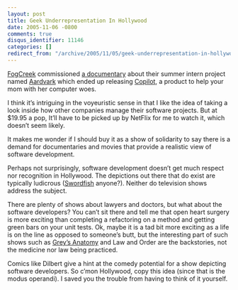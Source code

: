```yaml
---
layout: post
title: Geek Underrepresentation In Hollywood
date: 2005-11-06 -0800
comments: true
disqus_identifier: 11146
categories: []
redirect_from: "/archive/2005/11/05/geek-underrepresentation-in-hollywood.aspx/"
---
```


[FogCreek](http://fogcreek.com/) commissioned [a
documentary](http://www.joelonsoftware.com/items/2005/11/07.html) about
their summer intern project named
[Aardvark](http://www.projectaardvark.com/archive/june.html) which ended
up releasing [Copilot](https://www.copilot.com/), a product to help your
mom with her computer woes.

I think it’s intriguing in the voyeuristic sense in that I like the idea
of taking a look inside how other companies manage their software
projects. But at \$19.95 a pop, It’ll have to be picked up by NetFlix
for me to watch it, which doesn’t seem likely.

It makes me wonder if I should buy it as a show of solidarity to say
there is a demand for documentaries and movies that provide a realistic
view of software development.

Perhaps not surprisingly, software development doesn’t get much respect
nor recognition in Hollywood. The depictions out there that do exist are
typically ludicrous ([Swordfish](http://www.imdb.com/title/tt0244244/)
anyone?). Neither do television shows address the subject.

There are plenty of shows about lawyers and doctors, but what about the
software developers? You can’t sit there and tell me that open heart
surgery is more exciting than completing a refactoring on a method and
getting green bars on your unit tests. Ok, maybe it is a tad bit more
exciting as a life is on the line as opposed to someone’s butt, but the
interesting part of such shows such as [Grey’s
Anatomy](http://abc.go.com/primetime/greysanatomy/) and Law and Order
are the backstories, not the medicine nor law being practiced.

Comics like Dilbert give a hint at the comedy potential for a show
depicting software developers. So c’mon Hollywood, copy this idea (since
that is the modus operandi). I saved you the trouble from having to
think of it yourself.

